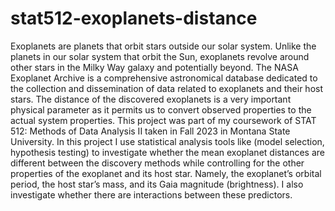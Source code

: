 # stat512-exoplanets-distance

Exoplanets are planets that orbit stars outside our solar system. Unlike the planets in our solar system that orbit the Sun, exoplanets revolve around other stars in the Milky Way galaxy and potentially beyond. The NASA Exoplanet Archive is a comprehensive astronomical database dedicated to the collection and dissemination of data related to exoplanets and their host stars. The distance of the discovered exoplanets is a very important physical parameter as it permits us to convert observed properties to the actual system properties.
This project was part of my coursework of STAT 512: Methods of Data Analysis II taken in Fall 2023 in Montana State University. In this project I use statistical analysis tools like (model selection, hypothesis testing) to investigate whether the mean exoplanet distances are different between the discovery methods while controlling for the other properties of the exoplanet and its host star. Namely, the exoplanet’s orbital period, the host star’s mass, and its Gaia magnitude (brightness). I also investigate whether there are interactions between these predictors.
